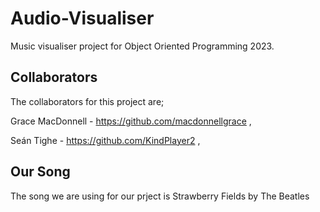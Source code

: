 # Audio-Visualiser
Music visualiser project for Object Oriented Programming 2023.

## Collaborators
The collaborators for this project are;

Grace MacDonnell - https://github.com/macdonnellgrace ,

Seán Tighe - https://github.com/KindPlayer2 ,

## Our Song
The song we are using for our prject is Strawberry Fields by The Beatles
